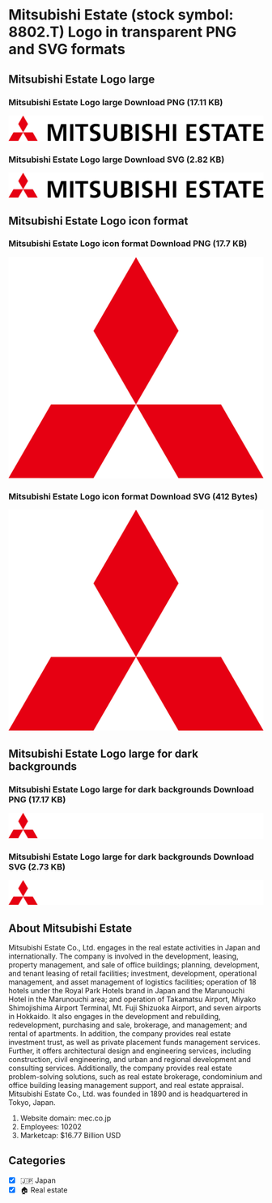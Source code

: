 # Mitsubishi Estate (stock symbol: 8802.T) Logo in transparent PNG and SVG formats

## Mitsubishi Estate Logo large

### Mitsubishi Estate Logo large Download PNG (17.11 KB)

![Mitsubishi Estate Logo large Download PNG (17.11 KB)](/img/orig/8802.T_BIG-c9e89143.png)

### Mitsubishi Estate Logo large Download SVG (2.82 KB)

![Mitsubishi Estate Logo large Download SVG (2.82 KB)](/img/orig/8802.T_BIG-b5365c6c.svg)

## Mitsubishi Estate Logo icon format

### Mitsubishi Estate Logo icon format Download PNG (17.7 KB)

![Mitsubishi Estate Logo icon format Download PNG (17.7 KB)](/img/orig/8802.T-0aa02ce6.png)

### Mitsubishi Estate Logo icon format Download SVG (412 Bytes)

![Mitsubishi Estate Logo icon format Download SVG (412 Bytes)](/img/orig/8802.T-ee104e45.svg)

## Mitsubishi Estate Logo large for dark backgrounds

### Mitsubishi Estate Logo large for dark backgrounds Download PNG (17.17 KB)

![Mitsubishi Estate Logo large for dark backgrounds Download PNG (17.17 KB)](/img/orig/8802.T_BIG.D-e9740cf5.png)

### Mitsubishi Estate Logo large for dark backgrounds Download SVG (2.73 KB)

![Mitsubishi Estate Logo large for dark backgrounds Download SVG (2.73 KB)](/img/orig/8802.T_BIG.D-2e42bb1c.svg)

## About Mitsubishi Estate

Mitsubishi Estate Co., Ltd. engages in the real estate activities in Japan and internationally. The company is involved in the development, leasing, property management, and sale of office buildings; planning, development, and tenant leasing of retail facilities; investment, development, operational management, and asset management of logistics facilities; operation of 18 hotels under the Royal Park Hotels brand in Japan and the Marunouchi Hotel in the Marunouchi area; and operation of Takamatsu Airport, Miyako Shimojishima Airport Terminal, Mt. Fuji Shizuoka Airport, and seven airports in Hokkaido. It also engages in the development and rebuilding, redevelopment, purchasing and sale, brokerage, and management; and rental of apartments. In addition, the company provides real estate investment trust, as well as private placement funds management services. Further, it offers architectural design and engineering services, including construction, civil engineering, and urban and regional development and consulting services. Additionally, the company provides real estate problem-solving solutions, such as real estate brokerage, condominium and office building leasing management support, and real estate appraisal. Mitsubishi Estate Co., Ltd. was founded in 1890 and is headquartered in Tokyo, Japan.

1. Website domain: mec.co.jp
2. Employees: 10202
3. Marketcap: $16.77 Billion USD


## Categories
- [x] 🇯🇵 Japan
- [x] 🏠 Real estate

